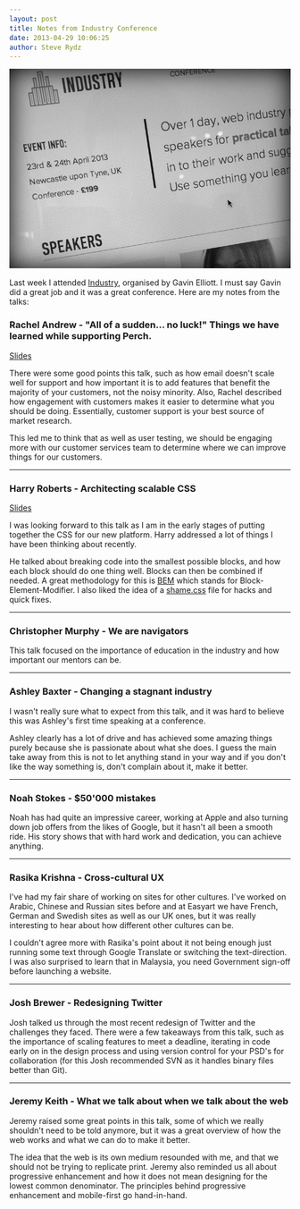 ```yaml
---
layout: post
title: Notes from Industry Conference
date: 2013-04-29 10:06:25
author: Steve Rydz
---
```


![Industry Conference](/assets/img/posts/industry-conf.jpg)

Last week I attended [Industry](http://industryconf.com), organised by Gavin Elliott. I must say Gavin did a great job and  it was a great conference. Here are my notes from the talks:

### Rachel Andrew - "All of a sudden&hellip; no luck!" Things we have learned while supporting Perch.

[Slides](https://speakerdeck.com/rachelandrew/all-of-a-sudden-dot-dot-dot-no-luck)

There were some good points this talk, such as how email doesn't scale well for support and how important it is to add features that benefit the majority of your customers, not the noisy minority. Also, Rachel described how engagement with customers makes it easier to determine what you should be doing. Essentially, customer support is your best source of market research.

This led me to think that as well as user testing, we should be engaging more with our customer services team to determine where we can improve things for our customers.

---

### Harry Roberts - Architecting scalable CSS

[Slides](https://speakerdeck.com/csswizardry/architecting-scalable-css)

I was looking forward to this talk as I am in the early stages of putting together the CSS for our new platform. Harry addressed a lot of things I have been thinking about recently.

He talked about breaking code into the smallest possible blocks, and how each block should do one thing well. Blocks can then be combined if needed. A great methodology for this is [BEM](http://bem.info) which stands for Block-Element-Modifier. I also liked the idea of a [shame.css](http://csswizardry.com/2013/04/shame-css/) file for hacks and quick fixes.

---

### Christopher Murphy - We are navigators

This talk focused on the importance of education in the industry and how important our mentors can be.

---

### Ashley Baxter - Changing a stagnant industry

I wasn't really sure what to expect from this talk, and it was hard to believe this was Ashley's first time speaking at a conference.

Ashley clearly has a lot of drive and has achieved some amazing things purely because she is passionate about what she does. I guess the main take away from this is not to let anything stand in your way and if you don't like the way something is, don't complain about it, make it better. 

---

### Noah Stokes - $50'000 mistakes

Noah has had quite an impressive career, working at Apple and also turning down job offers from the likes of Google, but it hasn't all been a smooth ride. His story shows that with hard work and dedication, you can achieve anything.

---

### Rasika Krishna - Cross-cultural UX

I've had my fair share of working on sites for other cultures. I've worked on Arabic, Chinese and Russian sites before and at Easyart we have French, German and Swedish sites as well as our UK ones, but it was really interesting to hear about how different other cultures can be.

I couldn't agree more with Rasika's point about it not being enough just running some text through Google Translate or switching the text-direction. I was also surprised to learn that in Malaysia, you need Government sign-off before launching a website.

---

### Josh Brewer - Redesigning Twitter

Josh talked us through the most recent redesign of Twitter and the challenges they faced. There were a few takeaways from this talk, such as the importance of scaling features to meet a deadline, iterating in code early on in the design process and using version control for your PSD's for collaboration (for this Josh recommended SVN as it handles binary files better than Git).

---

### Jeremy Keith - What we talk about when we talk about the web

Jeremy raised some great points in this talk, some of which we really shouldn't need to be told anymore, but it was a great overview of how the web works and what we can do to make it better.

The idea that the web is its own medium resounded with me, and that we should not be trying to replicate print. Jeremy also reminded us all about progressive enhancement and how it does not mean designing for the lowest common denominator. The principles behind progressive enhancement and mobile-first go hand-in-hand.
